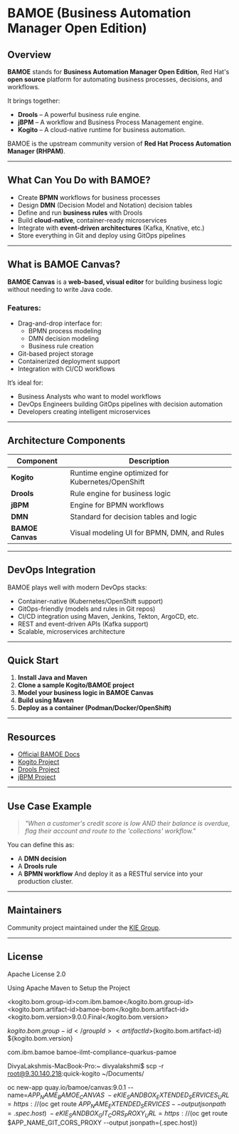 # BAMOE (Business Automation Manager Open Edition)

## Overview

**BAMOE** stands for **Business Automation Manager Open Edition**, Red Hat's **open source** platform for automating business processes, decisions, and workflows.

It brings together:
- **Drools** – A powerful business rule engine.
- **jBPM** – A workflow and Business Process Management engine.
- **Kogito** – A cloud-native runtime for business automation.

BAMOE is the upstream community version of **Red Hat Process Automation Manager (RHPAM)**.

---

## What Can You Do with BAMOE?

- Create **BPMN** workflows for business processes
- Design **DMN** (Decision Model and Notation) decision tables
- Define and run **business rules** with Drools
- Build **cloud-native**, container-ready microservices
- Integrate with **event-driven architectures** (Kafka, Knative, etc.)
- Store everything in Git and deploy using GitOps pipelines

---

## What is BAMOE Canvas?

**BAMOE Canvas** is a **web-based, visual editor** for building business logic without needing to write Java code.

### Features:
- Drag-and-drop interface for:
  - BPMN process modeling
  - DMN decision modeling
  - Business rule creation
- Git-based project storage
- Containerized deployment support
- Integration with CI/CD workflows

It’s ideal for:
- Business Analysts who want to model workflows
- DevOps Engineers building GitOps pipelines with decision automation
- Developers creating intelligent microservices

---

## Architecture Components

| Component | Description |
|----------|-------------|
| **Kogito** | Runtime engine optimized for Kubernetes/OpenShift |
| **Drools** | Rule engine for business logic |
| **jBPM** | Engine for BPMN workflows |
| **DMN** | Standard for decision tables and logic |
| **BAMOE Canvas** | Visual modeling UI for BPMN, DMN, and Rules |

---

## DevOps Integration

BAMOE plays well with modern DevOps stacks:

- Container-native (Kubernetes/OpenShift support)
- GitOps-friendly (models and rules in Git repos)
- CI/CD integration using Maven, Jenkins, Tekton, ArgoCD, etc.
- REST and event-driven APIs (Kafka support)
- Scalable, microservices architecture

---

## Quick Start

1. **Install Java and Maven**
2. **Clone a sample Kogito/BAMOE project**
3. **Model your business logic in BAMOE Canvas**
4. **Build using Maven**
5. **Deploy as a container (Podman/Docker/OpenShift)**

---

## Resources

- [Official BAMOE Docs](https://kiegroup.github.io/bamoe-docs/)
- [Kogito Project](https://kogito.kie.org/)
- [Drools Project](https://www.drools.org/)
- [jBPM Project](https://www.jbpm.org/)

---

## Use Case Example

> *"When a customer's credit score is low AND their balance is overdue, flag their account and route to the 'collections' workflow."*

You can define this as:
- A **DMN decision**
- A **Drools rule**
- A **BPMN workflow**
And deploy it as a RESTful service into your production cluster.

---

## Maintainers

Community project maintained under the [KIE Group](https://github.com/kiegroup).

---

## License

Apache License 2.0




















Using Apache Maven to Setup the Project


<kogito.bom.group-id>com.ibm.bamoe</kogito.bom.group-id>
<kogito.bom.artifact-id>bamoe-bom</kogito.bom.artifact-id>
<kogito.bom.version>9.0.0.Final</kogito.bom.version>

<groupId>${kogito.bom.group-id}</groupId>
<artifactId>${kogito.bom.artifact-id}</artifactId>
<version>${kogito.bom.version}</version>

<dependency>
<groupId>com.ibm.bamoe</groupId>
<artifactId>bamoe-ilmt-compliance-quarkus-pamoe</artifactId>
</dependency>

DivyaLakshmis-MacBook-Pro:~ divyalakshmi$ scp -r root@9.30.140.218:quick-kogito ~/Documents/







oc new-app quay.io/bamoe/canvas:9.0.1 --name=$APP_NAME_BAMOE_CANVAS \
  -e KIE_SANDBOX_EXTENDED_SERVICES_URL=https://$(oc get route $APP_NAME_EXTENDED_SERVICES --output jsonpath={.spec.host}) \
  -e KIE_SANDBOX_GIT_CORS_PROXY_URL=https://$(oc get route $APP_NAME_GIT_CORS_PROXY --output jsonpath={.spec.host})